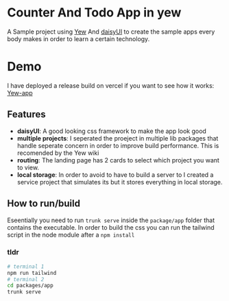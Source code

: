 # Counter And Todo App in yew

A Sample project using [Yew](https://yew.rs/) And [daisyUI](https://daisyui.com/) to create the sample apps every body makes in order to learn a certain technology.

# Demo

I have deployed a release build on vercel if you want to see how it works:
[Yew-app](https://sparkling-licorice-c4cae9.netlify.app/)

## Features

- **daisyUI**: A good looking css framework to make the app look good
- **multiple projects**: I seperated the proeject in multiple lib packages that handle seperate concern in order to improve build performance. This is recomended by the Yew wiki
- **routing**: The landing page has 2 cards to select which project you want to view.
- **local storage**: In order to avoid to have to build a server to I created a service project that simulates its but it stores everything in local storage.

## How to run/build

Eseentially you need to run `trunk serve` inside the `package/app` folder that contains the executable. In order to build the css you can run the tailwind script in the node module after a `npm install`

### tldr

```bash
# terminal 1
npm run tailwind
# terminal 2
cd packages/app
trunk serve
```
